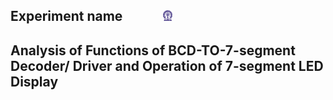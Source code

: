 ## Experiment name  &nbsp; &nbsp; &nbsp; &nbsp; &nbsp; &nbsp; <img src="images/iitkgp.png" width="3%" />
## Analysis of Functions of BCD-TO-7-segment Decoder/ Driver and Operation of 7-segment LED Display